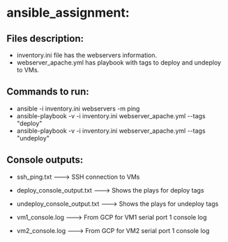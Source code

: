 # ansible_assignment:

## Files description:
- inventory.ini file has the webservers information.
- webserver_apache.yml has playbook with tags to deploy and undeploy to VMs.

## Commands to run:
- ansible -i inventory.ini webservers -m ping
- ansible-playbook -v -i inventory.ini webserver_apache.yml --tags "deploy" 
- ansible-playbook -v -i inventory.ini webserver_apache.yml --tags "undeploy" 

## Console outputs:
- ssh_ping.txt ---> SSH connection to VMs
- deploy_console_output.txt ---> Shows the plays for deploy tags
- undeploy_console_output.txt ---> Shows the plays for undeploy tags

- vm1_console.log --->  From GCP for VM1 serial port 1 console log
- vm2_console.log --->  From GCP for VM2 serial port 1 console log

